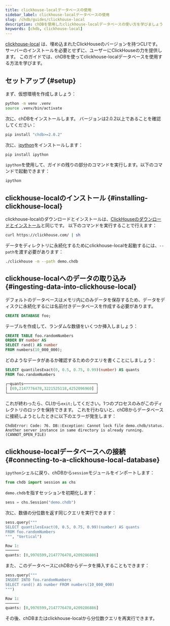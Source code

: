 ```yaml
---
title: clickhouse-localデータベースの使用
sidebar_label: clickhouse-localデータベースの使用
slug: /chdb/guides/clickhouse-local
description: chDBを使用したclickhouse-localデータベースの使い方を学びましょう
keywords: [chdb, clickhouse-local]
---
```


[clickhouse-local](/operations/utilities/clickhouse-local) は、埋め込まれたClickHouseのバージョンを持つCLIです。
サーバーのインストールを必要とせずに、ユーザーにClickHouseの力を提供します。
このガイドでは、chDBを使ってclickhouse-localデータベースを使用する方法を学びます。

## セットアップ {#setup}

まず、仮想環境を作成しましょう：

```bash
python -m venv .venv
source .venv/bin/activate
```

次に、chDBをインストールします。
バージョンは2.0.2以上であることを確認してください：

```bash
pip install "chdb>=2.0.2"
```

次に、[ipython](https://ipython.org/)をインストールします：

```bash
pip install ipython
```

`ipython`を使用して、ガイドの残りの部分のコマンドを実行します。以下のコマンドで起動できます：

```bash
ipython
```

## clickhouse-localのインストール {#installing-clickhouse-local}

clickhouse-localのダウンロードとインストールは、[ClickHouseのダウンロードとインストール](/install)と同じです。
以下のコマンドを実行することで行えます：

```bash
curl https://clickhouse.com/ | sh
```

データをディレクトリに永続化するためにclickhouse-localを起動するには、`--path`を渡す必要があります：

```bash
./clickhouse -m --path demo.chdb
```

## clickhouse-localへのデータの取り込み {#ingesting-data-into-clickhouse-local}

デフォルトのデータベースはメモリ内にのみデータを保存するため、データをディスクに永続化するには名前付きデータベースを作成する必要があります。

```sql
CREATE DATABASE foo;
```

テーブルを作成して、ランダムな数値をいくつか挿入しましょう：

```sql
CREATE TABLE foo.randomNumbers
ORDER BY number AS
SELECT rand() AS number
FROM numbers(10_000_000);
```

どのようなデータがあるか確認するためのクエリを書くことにしましょう：

```sql
SELECT quantilesExact(0, 0.5, 0.75, 0.99)(number) AS quants
FROM foo.randomNumbers

┌─quants────────────────────────────────┐
│ [69,2147776478,3221525118,4252096960] │
└───────────────────────────────────────┘
```

これが終わったら、CLIから`exit;`してください。1つのプロセスのみがこのディレクトリのロックを保持できます。
これを行わないと、chDBからデータベースに接続しようとしたときに以下のエラーが発生します：

```text
ChdbError: Code: 76. DB::Exception: Cannot lock file demo.chdb/status. Another server instance in same directory is already running. (CANNOT_OPEN_FILE)
```

## clickhouse-localデータベースへの接続 {#connecting-to-a-clickhouse-local-database}

`ipython`シェルに戻り、chDBから`session`モジュールをインポートします：

```python
from chdb import session as chs
```

`demo.chdb`を指すセッションを初期化します：

```python
sess = chs.Session("demo.chdb")
```

次に、数値の分位数を返す同じクエリを実行できます：

```python
sess.query("""
SELECT quantilesExact(0, 0.5, 0.75, 0.99)(number) AS quants
FROM foo.randomNumbers
""", "Vertical")

Row 1:
──────
quants: [0,9976599,2147776478,4209286886]
```

また、このデータベースにchDBからデータを挿入することもできます：

```python
sess.query("""
INSERT INTO foo.randomNumbers
SELECT rand() AS number FROM numbers(10_000_000)
""")

Row 1:
──────
quants: [0,9976599,2147776478,4209286886]
```

その後、chDBまたはclickhouse-localから分位数クエリを再実行できます。
